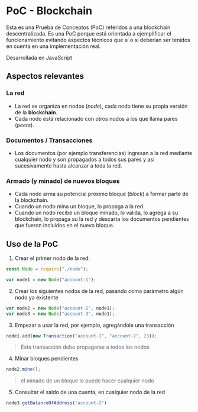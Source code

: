 # PoC - Blockchain
Esta es una Prueba de Conceptos (PoC) referidos a una blockchain descentralizada. Es una PoC porque est&aacute; orientada a ejemplificar el funcionamiento evitando aspectos t&eacute;cnicos que s&iacute; o s&iacute; deber&iacute;an ser tenidos en cuenta en una implementaci&oacute;n real.

Desarrollada en JavaScript

## Aspectos relevantes
### La red
* La red se organiza en nodos (_node_), cada nodo tiene su propia versi&oacute;n de la **blockchain**.
* Cada nodo est&aacute; relacionado con otros nodos a los que llama pares (_peers_).
### Documentos / Transacciones
* Los documentos (por ejemplo transferencias) ingresan a la red mediante cualquier nodo y son propagados a todos sus pares y as&iacute; sucesivamente hasta alcanzar a toda la red.
### Armado (y minado) de nuevos bloques
* Cada nodo arma su potencial pr&oacute;ximo bloque (_block_) a formar parte de la blockchain.
* Cuando un nodo mina un bloque, lo propaga a la red.
* Cuando un nodo recibe un bloque minado, lo valida, lo agrega a su blockchain, lo propaga su la red y descarta los documentos pendientes que fueron incluidos en el nuevo bloque.

## Uso de la PoC
1. Crear el primer nodo de la red:
```javascript
const Node = require("./node");

var node1 = new Node("account-1");
```
2. Crear los siguientes nodos de la red, pasando como parámetro algún nodo ya existente
```javascript
var node2 = new Node("account-2", node1);
var node3 = new Node("account-3", node1);
```
3. Empezar a usar la red, por ejemplo, agreg&aacute;ndole una transacci&oacute;n
```javascript
node1.add(new Transaction("account-1", "account-2", 23));
```
> Esta transacci&oacute;n debe propagarse a todos los nodos
4. Minar bloques pendientes
```javascript
node2.mine();
```
> el minado de un bloque lo puede hacer cualquier nodo
5. Consultar el saldo de una cuenta, en cualquier nodo de la red
```javascript
node3.getBalanceOfAddress("account-2")
```
